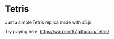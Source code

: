 # Tetris
Just a simple Tetris replica made with p5.js

Try playing here: https://warpaint97.github.io/Tetris/
